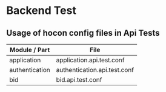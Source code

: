 # Backend Test

## Usage of hocon config files in Api Tests

| Module / Part  | File                         |
|----------------|------------------------------|
| application    | application.api.test.conf    |
| authentication | authentication.api.test.conf |
| bid            | bid.api.test.conf            |


